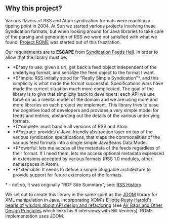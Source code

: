 ## Why this project?

Various flavors of RSS and Atom syndication formats were reaching a
tipping point in 2004. At Sun we started various projects involving
these Syndication formats, but when looking around for Java libraries to
take care of the parsing and generation of RSS we were not satisfied
with what we found. [Project
ROME](https://rometools.jira.com/) was started out of
this frustration.

Our requirements are to **ESCAPE** from [Syndication Feeds
Hell](http://blogs.sun.com/tucu/entry/syndication_feeds_hell).
In order to allow that the library must be:

-   \*E\*asy to use: given a url, get back a feed object independent of
    the underlying format, and serialize the feed object to the format I
    want.
-   \*S\*imple: RSS initially stood for \"Really Simple Syndication\"\*,
    and this simplicity is what made the format successful.
    Specifications wars have made the current situation much more
    complicated. The goal of the library is to give that simplicity back
    to developers: each API we use force on us a mental model of the
    domain and we are using more and more libraries on each project we
    implement. This library tries to ease the cognitive load of
    developers and provides a very simple model for feeds and entries,
    abstarcting out the details of the various underlying formats.
-   \*C\*omplete: must handle all versions of RSS and Atom
-   \*A\*bstract: provides a Java-friendly abstraction layer on top of
    the various syndication specifications, that maps the commonalities
    of the various feed formats into a single simple JavaBeans Data
    Model.
-   \*P\*owerful: lets me access all the metadata of the feeds
    regardless of their format. If I need them, lets me access optional
    metadata expressed in extensions accepted by various formats (RSS
    1.0 modules, other namespaces in Atom).
-   \*E\*xtensible: It needs to define a simple pluggable architecture
    to provide support for future extensions of the formats.

\* - not so, it was originally \"RDF Site Summary\", see: [RSS
History](http://goatee.net/2003/rss-history.html)

We set out to create this library in the same spirit as the
[JDOM](http://www.jdom.org/mission/index.html) library
for XML manipulation in Java, incorporating XOM\'s [Elliotte Rusty
Harold\'s pearls of wisdom about API design and
refactoring](http://www.artima.com/intv/jdom.html) (see
[Air Bags and Other Design
Principles](http://www.artima.com/intv/airbags.html)
which links his 6 interviews with Bill Venners). ROME implementation
uses JDOM.
